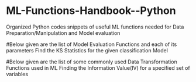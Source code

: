 # ML-Functions-Handbook--Python
Organized Python codes snippets of useful ML functions needed for Data Preparation/Manipulation and Model evaluation


#Below given are the list of Model Evaluation Functions and each of its parameters
Find the KS Statistics for the given classification Model



#Below given are the list of some commonly used Data Transformation Functions used in ML
Finding the Information Value(IV) for a specified set of variables 
